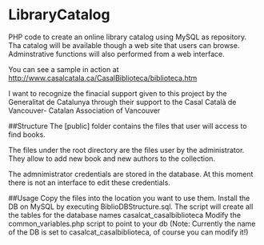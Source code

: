 # LibraryCatalog
PHP code to create an online library catalog using MySQL as repository. Tha catalog will be available
though a web site that users can browse. Adminstrative functions will also performed from a web interface.

You can see a sample in action at 
http://www.casalcatala.ca/CasalBiblioteca/biblioteca.htm

I want to recognize the finacial support given to this project by the Generalitat de Catalunya through 
their support to the Casal Català de Vancouver- Catalan Association of Vancouver


##Structure
The [public] folder contains the files that user will access to find books.

The files under the root directory are the files user by the administrator. They allow
to add new book and new authors to the collection.

The admnimistrator credentials are stored in the database. At this moment there is not an interface to 
edit these credentials. 


##Usage
Copy the files into the location you want to use them. 
Install the DB on MySQL by executing BiblioDBStructure.sql. The script will create all the tables for 
the database names casalcat_casalbiblioteca
Modify the common_variables.php script to point to your db
(Note: Currently the name of the DB is set to casalcat_casalbiblioteca, of course you can modify it!)

